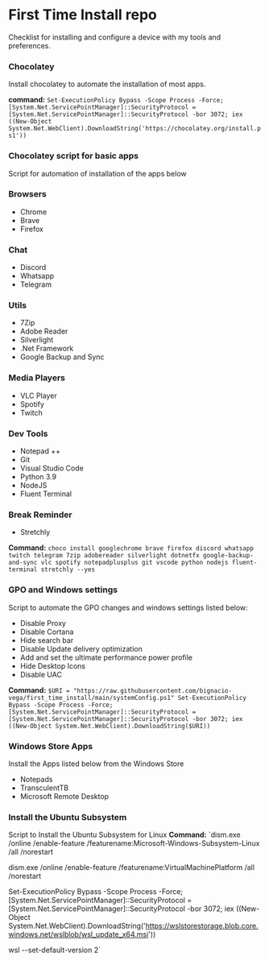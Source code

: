 # First Time Install repo
Checklist for installing and configure a device with my tools and preferences.

### Chocolatey
Install chocolatey to automate the installation of most apps.

**command:**
`Set-ExecutionPolicy Bypass -Scope Process -Force; [System.Net.ServicePointManager]::SecurityProtocol = [System.Net.ServicePointManager]::SecurityProtocol -bor 3072; iex ((New-Object System.Net.WebClient).DownloadString('https://chocolatey.org/install.ps1'))`

### Chocolatey script for basic apps
Script for automation of installation of the apps below

### Browsers
- Chrome
- Brave
- Firefox

### Chat
- Discord
- Whatsapp
- Telegram

### Utils
- 7Zip
- Adobe Reader
- Silverlight
- .Net Framework
- Google Backup and Sync

### Media Players
- VLC Player
- Spotify
- Twitch

### Dev Tools
- Notepad ++
- Git
- Visual Studio Code
- Python 3.9
- NodeJS
- Fluent Terminal

### Break Reminder
- Stretchly

**Command:**
`choco install googlechrome brave firefox discord whatsapp twitch telegram 7zip adobereader silverlight dotnetfx google-backup-and-sync vlc spotify notepadplusplus git vscode python nodejs fluent-terminal stretchly --yes`

### GPO and Windows settings
Script to automate the GPO changes and windows settings listed below:
- Disable Proxy
- Disable Cortana
- Hide search bar
- Disable Update delivery optimization
- Add and set the ultimate performance power profile
- Hide Desktop Icons
- Disable UAC

**Command:**
`$URI = "https://raw.githubusercontent.com/bignacio-vega/first_time_install/main/systemConfig.ps1"
Set-ExecutionPolicy Bypass -Scope Process -Force; [System.Net.ServicePointManager]::SecurityProtocol = [System.Net.ServicePointManager]::SecurityProtocol -bor 3072; iex ((New-Object System.Net.WebClient).DownloadString($URI))`

### Windows Store Apps
Install the Apps listed below from the Windows Store
- Notepads
- TransculentTB
- Microsoft Remote Desktop

### Install the Ubuntu Subsystem
Script to Install the Ubuntu Subsystem for Linux
**Command:**
`dism.exe /online /enable-feature /featurename:Microsoft-Windows-Subsystem-Linux /all /norestart

dism.exe /online /enable-feature /featurename:VirtualMachinePlatform /all /norestart

Set-ExecutionPolicy Bypass -Scope Process -Force; [System.Net.ServicePointManager]::SecurityProtocol = [System.Net.ServicePointManager]::SecurityProtocol -bor 3072; iex ((New-Object System.Net.WebClient).DownloadString('https://wslstorestorage.blob.core.windows.net/wslblob/wsl_update_x64.msi'))

wsl --set-default-version 2`


